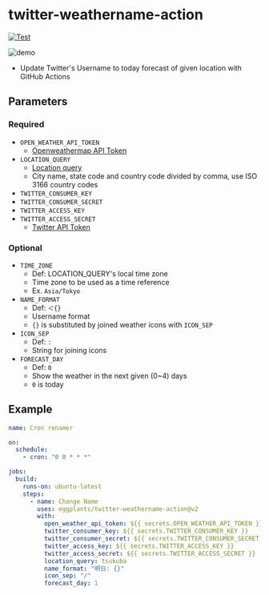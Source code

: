 # twitter-weathername-action

[![Test](https://github.com/eggplants/twitter-weathername-action/workflows/Test/badge.svg)](https://github.com/eggplants/twitter-weathername-action/actions/runs/359325081)

![demo](https://i.imgur.com/Mv8T1mV.png)

- Update Twitter's Username to today forecast of given location with GitHub Actions

## Parameters

### Required

- `OPEN_WEATHER_API_TOKEN`
  - [Openweathermap API Token](https://openweathermap.org/appid)
- `LOCATION_QUERY`
  - [Location query](https://openweathermap.org/current#name)
  - City name, state code and country code divided by comma, use ISO 3166 country codes
- `TWITTER_CONSUMER_KEY`
- `TWITTER_CONSUMER_SECRET`
- `TWITTER_ACCESS_KEY`
- `TWITTER_ACCESS_SECRET`
  - [Twitter API Token](https://developer.twitter.com/en/docs/twitter-api/getting-started/guide)

### Optional

- `TIME_ZONE`
  - Def: LOCATION_QUERY's local time zone
  - Time zone to be used as a time reference
  - Ex. `Asia/Tokyo`
- `NAME_FORMAT`
  - Def: `＜{}`
  - Username format
  - `{}` is substituted by joined weather icons with `ICON_SEP`
- `ICON_SEP`
  - Def: `:`
  - String for joining icons
- `FORECAST_DAY`
  - Def: `0`
  - Show the weather in the next given (0~4) days
  - `0` is today

## Example

```yml
name: Cron renamer

on:
  schedule:
    - cron: "0 0 * * *"

jobs:
  build:
    runs-on: ubuntu-latest
    steps:
      - name: Change Name
        uses: eggplants/twitter-weathername-action@v2
        with:
          open_weather_api_token: ${{ secrets.OPEN_WEATHER_API_TOKEN }}
          twitter_consumer_key: ${{ secrets.TWITTER_CONSUMER_KEY }}
          twitter_consumer_secret: ${{ secrets.TWITTER_CONSUMER_SECRET }}
          twitter_access_key: ${{ secrets.TWITTER_ACCESS_KEY }}
          twitter_access_secret: ${{ secrets.TWITTER_ACCESS_SECRET }}
          location_query: tsukuba
          name_format: "明日: {}"
          icon_sep: "/"
          forecast_day: 1
```
